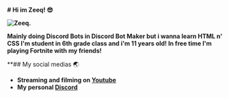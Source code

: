 **# Hi im Zeeq! 😎**

**<img src="https://cdn.discordapp.com/attachments/812033882433126440/814475331037036624/SUSSSY.png" alt="Zeeq.">**

**Mainly doing Discord Bots in Discord Bot Maker but i wanna learn HTML n' CSS
I'm student in 6th grade class and i'm 11 years old!
In free time I'm playing Fortnite with my friends!**

**## My social medias 🌏

- **Streaming and filming on <a href="https://www.youtube.com/channel/UCT0t-rc9vGasD-Gl1vHGtUQ">Youtube</a>**
- **My personal <a href="https://discord.gg/Kvu3FncTxv">Discord</a>**

